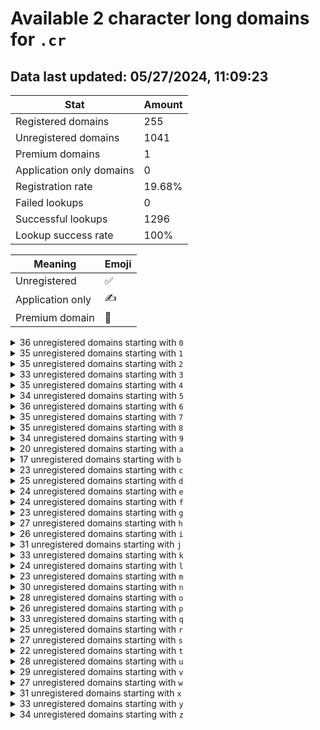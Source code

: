 # Available 2 character long domains for `.cr`

## Data last updated: 05/27/2024, 11:09:23

|Stat|Amount|
|--|--|
|Registered domains|255|
|Unregistered domains|1041|
|Premium domains|1|
|Application only domains|0|
|Registration rate|19.68%|
|Failed lookups|0|
|Successful lookups|1296|
|Lookup success rate|100%|


|Meaning|Emoji|
|--|--|
|Unregistered|:white_check_mark:|
|Application only|:writing_hand:|
|Premium domain|:gem:|

<details>
<summary>36 unregistered domains starting with <bold><code>0</code></bold></summary>

|Type|Domain|
|--|--|
|:white_check_mark:|`00.cr`|
|:white_check_mark:|`01.cr`|
|:white_check_mark:|`02.cr`|
|:white_check_mark:|`03.cr`|
|:white_check_mark:|`04.cr`|
|:white_check_mark:|`05.cr`|
|:white_check_mark:|`06.cr`|
|:white_check_mark:|`07.cr`|
|:white_check_mark:|`08.cr`|
|:white_check_mark:|`09.cr`|
|:white_check_mark:|`0a.cr`|
|:white_check_mark:|`0b.cr`|
|:white_check_mark:|`0c.cr`|
|:white_check_mark:|`0d.cr`|
|:white_check_mark:|`0e.cr`|
|:white_check_mark:|`0f.cr`|
|:white_check_mark:|`0g.cr`|
|:white_check_mark:|`0h.cr`|
|:white_check_mark:|`0i.cr`|
|:white_check_mark:|`0j.cr`|
|:white_check_mark:|`0k.cr`|
|:white_check_mark:|`0l.cr`|
|:white_check_mark:|`0m.cr`|
|:white_check_mark:|`0n.cr`|
|:white_check_mark:|`0o.cr`|
|:white_check_mark:|`0p.cr`|
|:white_check_mark:|`0q.cr`|
|:white_check_mark:|`0r.cr`|
|:white_check_mark:|`0s.cr`|
|:white_check_mark:|`0t.cr`|
|:white_check_mark:|`0u.cr`|
|:white_check_mark:|`0v.cr`|
|:white_check_mark:|`0w.cr`|
|:white_check_mark:|`0x.cr`|
|:white_check_mark:|`0y.cr`|
|:white_check_mark:|`0z.cr`|
</details>
<details>
<summary>35 unregistered domains starting with <bold><code>1</code></bold></summary>

|Type|Domain|
|--|--|
|:white_check_mark:|`11.cr`|
|:white_check_mark:|`12.cr`|
|:white_check_mark:|`13.cr`|
|:white_check_mark:|`14.cr`|
|:white_check_mark:|`15.cr`|
|:white_check_mark:|`16.cr`|
|:white_check_mark:|`17.cr`|
|:white_check_mark:|`18.cr`|
|:white_check_mark:|`19.cr`|
|:white_check_mark:|`1a.cr`|
|:white_check_mark:|`1b.cr`|
|:white_check_mark:|`1c.cr`|
|:white_check_mark:|`1d.cr`|
|:white_check_mark:|`1e.cr`|
|:white_check_mark:|`1f.cr`|
|:white_check_mark:|`1g.cr`|
|:white_check_mark:|`1h.cr`|
|:white_check_mark:|`1i.cr`|
|:white_check_mark:|`1j.cr`|
|:white_check_mark:|`1k.cr`|
|:white_check_mark:|`1l.cr`|
|:white_check_mark:|`1m.cr`|
|:white_check_mark:|`1n.cr`|
|:white_check_mark:|`1o.cr`|
|:white_check_mark:|`1p.cr`|
|:white_check_mark:|`1q.cr`|
|:white_check_mark:|`1r.cr`|
|:white_check_mark:|`1s.cr`|
|:white_check_mark:|`1t.cr`|
|:white_check_mark:|`1u.cr`|
|:white_check_mark:|`1v.cr`|
|:white_check_mark:|`1w.cr`|
|:white_check_mark:|`1x.cr`|
|:white_check_mark:|`1y.cr`|
|:white_check_mark:|`1z.cr`|
</details>
<details>
<summary>35 unregistered domains starting with <bold><code>2</code></bold></summary>

|Type|Domain|
|--|--|
|:white_check_mark:|`20.cr`|
|:white_check_mark:|`22.cr`|
|:white_check_mark:|`23.cr`|
|:white_check_mark:|`24.cr`|
|:white_check_mark:|`25.cr`|
|:white_check_mark:|`26.cr`|
|:white_check_mark:|`27.cr`|
|:white_check_mark:|`28.cr`|
|:white_check_mark:|`29.cr`|
|:white_check_mark:|`2a.cr`|
|:white_check_mark:|`2b.cr`|
|:white_check_mark:|`2c.cr`|
|:white_check_mark:|`2d.cr`|
|:white_check_mark:|`2e.cr`|
|:white_check_mark:|`2f.cr`|
|:white_check_mark:|`2g.cr`|
|:white_check_mark:|`2h.cr`|
|:white_check_mark:|`2i.cr`|
|:white_check_mark:|`2j.cr`|
|:white_check_mark:|`2k.cr`|
|:white_check_mark:|`2l.cr`|
|:white_check_mark:|`2m.cr`|
|:white_check_mark:|`2n.cr`|
|:white_check_mark:|`2o.cr`|
|:white_check_mark:|`2p.cr`|
|:white_check_mark:|`2q.cr`|
|:white_check_mark:|`2r.cr`|
|:white_check_mark:|`2s.cr`|
|:white_check_mark:|`2t.cr`|
|:white_check_mark:|`2u.cr`|
|:white_check_mark:|`2v.cr`|
|:white_check_mark:|`2w.cr`|
|:white_check_mark:|`2x.cr`|
|:white_check_mark:|`2y.cr`|
|:white_check_mark:|`2z.cr`|
</details>
<details>
<summary>33 unregistered domains starting with <bold><code>3</code></bold></summary>

|Type|Domain|
|--|--|
|:white_check_mark:|`30.cr`|
|:white_check_mark:|`31.cr`|
|:white_check_mark:|`32.cr`|
|:white_check_mark:|`33.cr`|
|:white_check_mark:|`34.cr`|
|:white_check_mark:|`35.cr`|
|:white_check_mark:|`36.cr`|
|:white_check_mark:|`37.cr`|
|:white_check_mark:|`38.cr`|
|:white_check_mark:|`39.cr`|
|:white_check_mark:|`3a.cr`|
|:white_check_mark:|`3b.cr`|
|:white_check_mark:|`3c.cr`|
|:white_check_mark:|`3d.cr`|
|:white_check_mark:|`3e.cr`|
|:white_check_mark:|`3f.cr`|
|:white_check_mark:|`3g.cr`|
|:white_check_mark:|`3h.cr`|
|:white_check_mark:|`3i.cr`|
|:white_check_mark:|`3j.cr`|
|:white_check_mark:|`3k.cr`|
|:white_check_mark:|`3l.cr`|
|:white_check_mark:|`3o.cr`|
|:white_check_mark:|`3p.cr`|
|:white_check_mark:|`3q.cr`|
|:white_check_mark:|`3s.cr`|
|:white_check_mark:|`3t.cr`|
|:white_check_mark:|`3u.cr`|
|:white_check_mark:|`3v.cr`|
|:white_check_mark:|`3w.cr`|
|:white_check_mark:|`3x.cr`|
|:white_check_mark:|`3y.cr`|
|:white_check_mark:|`3z.cr`|
</details>
<details>
<summary>35 unregistered domains starting with <bold><code>4</code></bold></summary>

|Type|Domain|
|--|--|
|:white_check_mark:|`40.cr`|
|:white_check_mark:|`41.cr`|
|:white_check_mark:|`42.cr`|
|:white_check_mark:|`43.cr`|
|:white_check_mark:|`44.cr`|
|:white_check_mark:|`45.cr`|
|:white_check_mark:|`46.cr`|
|:white_check_mark:|`47.cr`|
|:white_check_mark:|`48.cr`|
|:white_check_mark:|`49.cr`|
|:white_check_mark:|`4a.cr`|
|:white_check_mark:|`4b.cr`|
|:white_check_mark:|`4c.cr`|
|:white_check_mark:|`4d.cr`|
|:white_check_mark:|`4e.cr`|
|:white_check_mark:|`4f.cr`|
|:white_check_mark:|`4h.cr`|
|:white_check_mark:|`4i.cr`|
|:white_check_mark:|`4j.cr`|
|:white_check_mark:|`4k.cr`|
|:white_check_mark:|`4l.cr`|
|:white_check_mark:|`4m.cr`|
|:white_check_mark:|`4n.cr`|
|:white_check_mark:|`4o.cr`|
|:white_check_mark:|`4p.cr`|
|:white_check_mark:|`4q.cr`|
|:white_check_mark:|`4r.cr`|
|:white_check_mark:|`4s.cr`|
|:white_check_mark:|`4t.cr`|
|:white_check_mark:|`4u.cr`|
|:white_check_mark:|`4v.cr`|
|:white_check_mark:|`4w.cr`|
|:white_check_mark:|`4x.cr`|
|:white_check_mark:|`4y.cr`|
|:white_check_mark:|`4z.cr`|
</details>
<details>
<summary>34 unregistered domains starting with <bold><code>5</code></bold></summary>

|Type|Domain|
|--|--|
|:white_check_mark:|`50.cr`|
|:white_check_mark:|`51.cr`|
|:white_check_mark:|`52.cr`|
|:white_check_mark:|`53.cr`|
|:white_check_mark:|`54.cr`|
|:white_check_mark:|`55.cr`|
|:white_check_mark:|`56.cr`|
|:white_check_mark:|`57.cr`|
|:white_check_mark:|`58.cr`|
|:white_check_mark:|`59.cr`|
|:white_check_mark:|`5a.cr`|
|:white_check_mark:|`5b.cr`|
|:white_check_mark:|`5c.cr`|
|:white_check_mark:|`5d.cr`|
|:white_check_mark:|`5f.cr`|
|:white_check_mark:|`5h.cr`|
|:white_check_mark:|`5i.cr`|
|:white_check_mark:|`5j.cr`|
|:white_check_mark:|`5k.cr`|
|:white_check_mark:|`5l.cr`|
|:white_check_mark:|`5m.cr`|
|:white_check_mark:|`5n.cr`|
|:white_check_mark:|`5o.cr`|
|:white_check_mark:|`5p.cr`|
|:white_check_mark:|`5q.cr`|
|:white_check_mark:|`5r.cr`|
|:white_check_mark:|`5s.cr`|
|:white_check_mark:|`5t.cr`|
|:white_check_mark:|`5u.cr`|
|:white_check_mark:|`5v.cr`|
|:white_check_mark:|`5w.cr`|
|:white_check_mark:|`5x.cr`|
|:white_check_mark:|`5y.cr`|
|:white_check_mark:|`5z.cr`|
</details>
<details>
<summary>36 unregistered domains starting with <bold><code>6</code></bold></summary>

|Type|Domain|
|--|--|
|:white_check_mark:|`60.cr`|
|:white_check_mark:|`61.cr`|
|:white_check_mark:|`62.cr`|
|:white_check_mark:|`63.cr`|
|:white_check_mark:|`64.cr`|
|:white_check_mark:|`65.cr`|
|:white_check_mark:|`66.cr`|
|:white_check_mark:|`67.cr`|
|:white_check_mark:|`68.cr`|
|:white_check_mark:|`69.cr`|
|:white_check_mark:|`6a.cr`|
|:white_check_mark:|`6b.cr`|
|:white_check_mark:|`6c.cr`|
|:white_check_mark:|`6d.cr`|
|:white_check_mark:|`6e.cr`|
|:white_check_mark:|`6f.cr`|
|:white_check_mark:|`6g.cr`|
|:white_check_mark:|`6h.cr`|
|:white_check_mark:|`6i.cr`|
|:white_check_mark:|`6j.cr`|
|:white_check_mark:|`6k.cr`|
|:white_check_mark:|`6l.cr`|
|:white_check_mark:|`6m.cr`|
|:white_check_mark:|`6n.cr`|
|:white_check_mark:|`6o.cr`|
|:white_check_mark:|`6p.cr`|
|:white_check_mark:|`6q.cr`|
|:white_check_mark:|`6r.cr`|
|:white_check_mark:|`6s.cr`|
|:white_check_mark:|`6t.cr`|
|:white_check_mark:|`6u.cr`|
|:white_check_mark:|`6v.cr`|
|:white_check_mark:|`6w.cr`|
|:white_check_mark:|`6x.cr`|
|:white_check_mark:|`6y.cr`|
|:white_check_mark:|`6z.cr`|
</details>
<details>
<summary>35 unregistered domains starting with <bold><code>7</code></bold></summary>

|Type|Domain|
|--|--|
|:white_check_mark:|`70.cr`|
|:white_check_mark:|`71.cr`|
|:white_check_mark:|`72.cr`|
|:white_check_mark:|`73.cr`|
|:white_check_mark:|`74.cr`|
|:white_check_mark:|`75.cr`|
|:white_check_mark:|`76.cr`|
|:white_check_mark:|`77.cr`|
|:white_check_mark:|`78.cr`|
|:white_check_mark:|`79.cr`|
|:white_check_mark:|`7a.cr`|
|:white_check_mark:|`7b.cr`|
|:white_check_mark:|`7d.cr`|
|:white_check_mark:|`7e.cr`|
|:white_check_mark:|`7f.cr`|
|:white_check_mark:|`7g.cr`|
|:white_check_mark:|`7h.cr`|
|:white_check_mark:|`7i.cr`|
|:white_check_mark:|`7j.cr`|
|:white_check_mark:|`7k.cr`|
|:white_check_mark:|`7l.cr`|
|:white_check_mark:|`7m.cr`|
|:white_check_mark:|`7n.cr`|
|:white_check_mark:|`7o.cr`|
|:white_check_mark:|`7p.cr`|
|:white_check_mark:|`7q.cr`|
|:white_check_mark:|`7r.cr`|
|:white_check_mark:|`7s.cr`|
|:white_check_mark:|`7t.cr`|
|:white_check_mark:|`7u.cr`|
|:white_check_mark:|`7v.cr`|
|:white_check_mark:|`7w.cr`|
|:white_check_mark:|`7x.cr`|
|:white_check_mark:|`7y.cr`|
|:white_check_mark:|`7z.cr`|
</details>
<details>
<summary>35 unregistered domains starting with <bold><code>8</code></bold></summary>

|Type|Domain|
|--|--|
|:white_check_mark:|`80.cr`|
|:white_check_mark:|`81.cr`|
|:white_check_mark:|`82.cr`|
|:white_check_mark:|`83.cr`|
|:white_check_mark:|`84.cr`|
|:white_check_mark:|`85.cr`|
|:white_check_mark:|`86.cr`|
|:white_check_mark:|`87.cr`|
|:white_check_mark:|`89.cr`|
|:white_check_mark:|`8a.cr`|
|:white_check_mark:|`8b.cr`|
|:white_check_mark:|`8c.cr`|
|:white_check_mark:|`8d.cr`|
|:white_check_mark:|`8e.cr`|
|:white_check_mark:|`8f.cr`|
|:white_check_mark:|`8g.cr`|
|:white_check_mark:|`8h.cr`|
|:white_check_mark:|`8i.cr`|
|:white_check_mark:|`8j.cr`|
|:white_check_mark:|`8k.cr`|
|:white_check_mark:|`8l.cr`|
|:white_check_mark:|`8m.cr`|
|:white_check_mark:|`8n.cr`|
|:white_check_mark:|`8o.cr`|
|:white_check_mark:|`8p.cr`|
|:white_check_mark:|`8q.cr`|
|:white_check_mark:|`8r.cr`|
|:white_check_mark:|`8s.cr`|
|:white_check_mark:|`8t.cr`|
|:white_check_mark:|`8u.cr`|
|:white_check_mark:|`8v.cr`|
|:white_check_mark:|`8w.cr`|
|:white_check_mark:|`8x.cr`|
|:white_check_mark:|`8y.cr`|
|:white_check_mark:|`8z.cr`|
</details>
<details>
<summary>34 unregistered domains starting with <bold><code>9</code></bold></summary>

|Type|Domain|
|--|--|
|:white_check_mark:|`90.cr`|
|:white_check_mark:|`91.cr`|
|:white_check_mark:|`92.cr`|
|:white_check_mark:|`93.cr`|
|:white_check_mark:|`94.cr`|
|:white_check_mark:|`95.cr`|
|:white_check_mark:|`96.cr`|
|:white_check_mark:|`97.cr`|
|:white_check_mark:|`98.cr`|
|:white_check_mark:|`9a.cr`|
|:white_check_mark:|`9b.cr`|
|:white_check_mark:|`9c.cr`|
|:white_check_mark:|`9d.cr`|
|:white_check_mark:|`9e.cr`|
|:white_check_mark:|`9f.cr`|
|:white_check_mark:|`9g.cr`|
|:white_check_mark:|`9h.cr`|
|:white_check_mark:|`9i.cr`|
|:white_check_mark:|`9j.cr`|
|:white_check_mark:|`9k.cr`|
|:white_check_mark:|`9l.cr`|
|:white_check_mark:|`9m.cr`|
|:white_check_mark:|`9o.cr`|
|:white_check_mark:|`9p.cr`|
|:white_check_mark:|`9q.cr`|
|:white_check_mark:|`9r.cr`|
|:white_check_mark:|`9s.cr`|
|:white_check_mark:|`9t.cr`|
|:white_check_mark:|`9u.cr`|
|:white_check_mark:|`9v.cr`|
|:white_check_mark:|`9w.cr`|
|:white_check_mark:|`9x.cr`|
|:white_check_mark:|`9y.cr`|
|:white_check_mark:|`9z.cr`|
</details>
<details>
<summary>20 unregistered domains starting with <bold><code>a</code></bold></summary>

|Type|Domain|
|--|--|
|:white_check_mark:|`a0.cr`|
|:white_check_mark:|`a1.cr`|
|:white_check_mark:|`a2.cr`|
|:white_check_mark:|`a3.cr`|
|:white_check_mark:|`a5.cr`|
|:white_check_mark:|`a6.cr`|
|:white_check_mark:|`a7.cr`|
|:white_check_mark:|`a8.cr`|
|:white_check_mark:|`a9.cr`|
|:white_check_mark:|`af.cr`|
|:white_check_mark:|`aj.cr`|
|:white_check_mark:|`ak.cr`|
|:white_check_mark:|`am.cr`|
|:white_check_mark:|`ao.cr`|
|:white_check_mark:|`ap.cr`|
|:white_check_mark:|`aq.cr`|
|:white_check_mark:|`au.cr`|
|:white_check_mark:|`aw.cr`|
|:white_check_mark:|`ay.cr`|
|:white_check_mark:|`az.cr`|
</details>
<details>
<summary>17 unregistered domains starting with <bold><code>b</code></bold></summary>

|Type|Domain|
|--|--|
|:white_check_mark:|`b0.cr`|
|:white_check_mark:|`b2.cr`|
|:white_check_mark:|`b3.cr`|
|:white_check_mark:|`b4.cr`|
|:white_check_mark:|`b5.cr`|
|:white_check_mark:|`b6.cr`|
|:white_check_mark:|`b7.cr`|
|:white_check_mark:|`b8.cr`|
|:white_check_mark:|`b9.cr`|
|:white_check_mark:|`bf.cr`|
|:white_check_mark:|`bi.cr`|
|:white_check_mark:|`bj.cr`|
|:white_check_mark:|`bo.cr`|
|:white_check_mark:|`bq.cr`|
|:white_check_mark:|`bs.cr`|
|:white_check_mark:|`bu.cr`|
|:white_check_mark:|`bz.cr`|
</details>
<details>
<summary>23 unregistered domains starting with <bold><code>c</code></bold></summary>

|Type|Domain|
|--|--|
|:white_check_mark:|`c0.cr`|
|:white_check_mark:|`c1.cr`|
|:white_check_mark:|`c2.cr`|
|:white_check_mark:|`c4.cr`|
|:white_check_mark:|`c5.cr`|
|:white_check_mark:|`c6.cr`|
|:white_check_mark:|`c7.cr`|
|:white_check_mark:|`c8.cr`|
|:white_check_mark:|`c9.cr`|
|:white_check_mark:|`ca.cr`|
|:white_check_mark:|`cd.cr`|
|:white_check_mark:|`cg.cr`|
|:white_check_mark:|`ci.cr`|
|:white_check_mark:|`cj.cr`|
|:white_check_mark:|`ck.cr`|
|:white_check_mark:|`cp.cr`|
|:white_check_mark:|`cq.cr`|
|:white_check_mark:|`cr.cr`|
|:white_check_mark:|`ct.cr`|
|:white_check_mark:|`cw.cr`|
|:white_check_mark:|`cx.cr`|
|:white_check_mark:|`cy.cr`|
|:white_check_mark:|`cz.cr`|
</details>
<details>
<summary>25 unregistered domains starting with <bold><code>d</code></bold></summary>

|Type|Domain|
|--|--|
|:white_check_mark:|`d0.cr`|
|:white_check_mark:|`d1.cr`|
|:white_check_mark:|`d2.cr`|
|:white_check_mark:|`d3.cr`|
|:white_check_mark:|`d4.cr`|
|:white_check_mark:|`d5.cr`|
|:white_check_mark:|`d6.cr`|
|:white_check_mark:|`d7.cr`|
|:white_check_mark:|`d8.cr`|
|:white_check_mark:|`d9.cr`|
|:white_check_mark:|`de.cr`|
|:white_check_mark:|`df.cr`|
|:white_check_mark:|`dg.cr`|
|:white_check_mark:|`dh.cr`|
|:white_check_mark:|`dj.cr`|
|:white_check_mark:|`dl.cr`|
|:white_check_mark:|`dn.cr`|
|:white_check_mark:|`dp.cr`|
|:white_check_mark:|`dt.cr`|
|:white_check_mark:|`du.cr`|
|:white_check_mark:|`dv.cr`|
|:white_check_mark:|`dw.cr`|
|:white_check_mark:|`dx.cr`|
|:white_check_mark:|`dy.cr`|
|:white_check_mark:|`dz.cr`|
</details>
<details>
<summary>24 unregistered domains starting with <bold><code>e</code></bold></summary>

|Type|Domain|
|--|--|
|:white_check_mark:|`e0.cr`|
|:white_check_mark:|`e1.cr`|
|:white_check_mark:|`e2.cr`|
|:white_check_mark:|`e3.cr`|
|:white_check_mark:|`e4.cr`|
|:white_check_mark:|`e5.cr`|
|:white_check_mark:|`e6.cr`|
|:white_check_mark:|`e7.cr`|
|:white_check_mark:|`e8.cr`|
|:white_check_mark:|`e9.cr`|
|:white_check_mark:|`ea.cr`|
|:white_check_mark:|`eb.cr`|
|:white_check_mark:|`eg.cr`|
|:white_check_mark:|`eh.cr`|
|:white_check_mark:|`ei.cr`|
|:white_check_mark:|`ej.cr`|
|:white_check_mark:|`ek.cr`|
|:white_check_mark:|`em.cr`|
|:white_check_mark:|`eo.cr`|
|:white_check_mark:|`eq.cr`|
|:white_check_mark:|`er.cr`|
|:white_check_mark:|`et.cr`|
|:white_check_mark:|`ew.cr`|
|:white_check_mark:|`ex.cr`|
</details>
<details>
<summary>24 unregistered domains starting with <bold><code>f</code></bold></summary>

|Type|Domain|
|--|--|
|:white_check_mark:|`f0.cr`|
|:white_check_mark:|`f2.cr`|
|:white_check_mark:|`f3.cr`|
|:white_check_mark:|`f4.cr`|
|:white_check_mark:|`f5.cr`|
|:white_check_mark:|`f6.cr`|
|:white_check_mark:|`f7.cr`|
|:white_check_mark:|`f8.cr`|
|:white_check_mark:|`f9.cr`|
|:white_check_mark:|`fa.cr`|
|:white_check_mark:|`fc.cr`|
|:white_check_mark:|`fd.cr`|
|:white_check_mark:|`fh.cr`|
|:white_check_mark:|`fj.cr`|
|:white_check_mark:|`fn.cr`|
|:white_check_mark:|`fo.cr`|
|:white_check_mark:|`fp.cr`|
|:white_check_mark:|`fq.cr`|
|:white_check_mark:|`ft.cr`|
|:white_check_mark:|`fu.cr`|
|:white_check_mark:|`fv.cr`|
|:white_check_mark:|`fw.cr`|
|:white_check_mark:|`fy.cr`|
|:white_check_mark:|`fz.cr`|
</details>
<details>
<summary>23 unregistered domains starting with <bold><code>g</code></bold></summary>

|Type|Domain|
|--|--|
|:white_check_mark:|`g0.cr`|
|:white_check_mark:|`g1.cr`|
|:white_check_mark:|`g2.cr`|
|:white_check_mark:|`g3.cr`|
|:white_check_mark:|`g4.cr`|
|:white_check_mark:|`g5.cr`|
|:white_check_mark:|`g6.cr`|
|:white_check_mark:|`g8.cr`|
|:white_check_mark:|`g9.cr`|
|:white_check_mark:|`gb.cr`|
|:white_check_mark:|`gc.cr`|
|:white_check_mark:|`gf.cr`|
|:white_check_mark:|`gh.cr`|
|:white_check_mark:|`gi.cr`|
|:white_check_mark:|`gn.cr`|
|:white_check_mark:|`gq.cr`|
|:white_check_mark:|`gr.cr`|
|:white_check_mark:|`gu.cr`|
|:white_check_mark:|`gv.cr`|
|:white_check_mark:|`gw.cr`|
|:white_check_mark:|`gx.cr`|
|:white_check_mark:|`gy.cr`|
|:white_check_mark:|`gz.cr`|
</details>
<details>
<summary>27 unregistered domains starting with <bold><code>h</code></bold></summary>

|Type|Domain|
|--|--|
|:white_check_mark:|`h0.cr`|
|:white_check_mark:|`h1.cr`|
|:white_check_mark:|`h2.cr`|
|:white_check_mark:|`h3.cr`|
|:white_check_mark:|`h4.cr`|
|:white_check_mark:|`h5.cr`|
|:white_check_mark:|`h6.cr`|
|:white_check_mark:|`h7.cr`|
|:white_check_mark:|`h8.cr`|
|:white_check_mark:|`h9.cr`|
|:white_check_mark:|`hc.cr`|
|:white_check_mark:|`he.cr`|
|:white_check_mark:|`hf.cr`|
|:white_check_mark:|`hg.cr`|
|:white_check_mark:|`hh.cr`|
|:white_check_mark:|`hj.cr`|
|:white_check_mark:|`hk.cr`|
|:white_check_mark:|`hl.cr`|
|:white_check_mark:|`hn.cr`|
|:white_check_mark:|`ho.cr`|
|:white_check_mark:|`ht.cr`|
|:white_check_mark:|`hu.cr`|
|:white_check_mark:|`hv.cr`|
|:white_check_mark:|`hw.cr`|
|:white_check_mark:|`hx.cr`|
|:white_check_mark:|`hy.cr`|
|:white_check_mark:|`hz.cr`|
</details>
<details>
<summary>26 unregistered domains starting with <bold><code>i</code></bold></summary>

|Type|Domain|
|--|--|
|:white_check_mark:|`i0.cr`|
|:white_check_mark:|`i1.cr`|
|:white_check_mark:|`i2.cr`|
|:white_check_mark:|`i3.cr`|
|:white_check_mark:|`i4.cr`|
|:white_check_mark:|`i5.cr`|
|:white_check_mark:|`i6.cr`|
|:white_check_mark:|`i7.cr`|
|:white_check_mark:|`i8.cr`|
|:white_check_mark:|`i9.cr`|
|:white_check_mark:|`ib.cr`|
|:white_check_mark:|`id.cr`|
|:white_check_mark:|`ie.cr`|
|:white_check_mark:|`ig.cr`|
|:white_check_mark:|`ii.cr`|
|:white_check_mark:|`ij.cr`|
|:white_check_mark:|`ik.cr`|
|:white_check_mark:|`il.cr`|
|:white_check_mark:|`im.cr`|
|:white_check_mark:|`iq.cr`|
|:white_check_mark:|`iu.cr`|
|:white_check_mark:|`iv.cr`|
|:white_check_mark:|`iw.cr`|
|:white_check_mark:|`ix.cr`|
|:white_check_mark:|`iy.cr`|
|:white_check_mark:|`iz.cr`|
</details>
<details>
<summary>31 unregistered domains starting with <bold><code>j</code></bold></summary>

|Type|Domain|
|--|--|
|:white_check_mark:|`j0.cr`|
|:white_check_mark:|`j1.cr`|
|:white_check_mark:|`j2.cr`|
|:white_check_mark:|`j3.cr`|
|:white_check_mark:|`j4.cr`|
|:white_check_mark:|`j5.cr`|
|:white_check_mark:|`j6.cr`|
|:white_check_mark:|`j7.cr`|
|:white_check_mark:|`j8.cr`|
|:white_check_mark:|`j9.cr`|
|:white_check_mark:|`ja.cr`|
|:white_check_mark:|`jb.cr`|
|:white_check_mark:|`jc.cr`|
|:white_check_mark:|`jd.cr`|
|:white_check_mark:|`je.cr`|
|:white_check_mark:|`jf.cr`|
|:white_check_mark:|`jg.cr`|
|:white_check_mark:|`jh.cr`|
|:white_check_mark:|`ji.cr`|
|:white_check_mark:|`jk.cr`|
|:white_check_mark:|`jl.cr`|
|:white_check_mark:|`jn.cr`|
|:white_check_mark:|`jo.cr`|
|:white_check_mark:|`jp.cr`|
|:white_check_mark:|`jq.cr`|
|:white_check_mark:|`js.cr`|
|:white_check_mark:|`jt.cr`|
|:white_check_mark:|`jw.cr`|
|:white_check_mark:|`jx.cr`|
|:white_check_mark:|`jy.cr`|
|:white_check_mark:|`jz.cr`|
</details>
<details>
<summary>33 unregistered domains starting with <bold><code>k</code></bold></summary>

|Type|Domain|
|--|--|
|:white_check_mark:|`k0.cr`|
|:white_check_mark:|`k1.cr`|
|:white_check_mark:|`k2.cr`|
|:white_check_mark:|`k3.cr`|
|:white_check_mark:|`k4.cr`|
|:white_check_mark:|`k5.cr`|
|:white_check_mark:|`k6.cr`|
|:white_check_mark:|`k7.cr`|
|:white_check_mark:|`k8.cr`|
|:white_check_mark:|`k9.cr`|
|:white_check_mark:|`ka.cr`|
|:white_check_mark:|`kb.cr`|
|:white_check_mark:|`ke.cr`|
|:white_check_mark:|`kf.cr`|
|:white_check_mark:|`kg.cr`|
|:white_check_mark:|`kh.cr`|
|:white_check_mark:|`ki.cr`|
|:white_check_mark:|`kj.cr`|
|:white_check_mark:|`kk.cr`|
|:white_check_mark:|`kl.cr`|
|:white_check_mark:|`km.cr`|
|:white_check_mark:|`kn.cr`|
|:white_check_mark:|`ko.cr`|
|:white_check_mark:|`kq.cr`|
|:white_check_mark:|`kr.cr`|
|:white_check_mark:|`ks.cr`|
|:white_check_mark:|`kt.cr`|
|:white_check_mark:|`ku.cr`|
|:white_check_mark:|`kv.cr`|
|:white_check_mark:|`kw.cr`|
|:white_check_mark:|`kx.cr`|
|:white_check_mark:|`ky.cr`|
|:white_check_mark:|`kz.cr`|
</details>
<details>
<summary>24 unregistered domains starting with <bold><code>l</code></bold></summary>

|Type|Domain|
|--|--|
|:white_check_mark:|`l0.cr`|
|:white_check_mark:|`l1.cr`|
|:white_check_mark:|`l2.cr`|
|:white_check_mark:|`l3.cr`|
|:white_check_mark:|`l4.cr`|
|:white_check_mark:|`l5.cr`|
|:white_check_mark:|`l6.cr`|
|:white_check_mark:|`l7.cr`|
|:white_check_mark:|`l8.cr`|
|:white_check_mark:|`l9.cr`|
|:white_check_mark:|`lb.cr`|
|:white_check_mark:|`lc.cr`|
|:white_check_mark:|`le.cr`|
|:white_check_mark:|`lf.cr`|
|:white_check_mark:|`lh.cr`|
|:white_check_mark:|`lj.cr`|
|:white_check_mark:|`lk.cr`|
|:white_check_mark:|`ln.cr`|
|:white_check_mark:|`lp.cr`|
|:white_check_mark:|`lq.cr`|
|:white_check_mark:|`lr.cr`|
|:white_check_mark:|`lt.cr`|
|:white_check_mark:|`lv.cr`|
|:white_check_mark:|`lz.cr`|
</details>
<details>
<summary>23 unregistered domains starting with <bold><code>m</code></bold></summary>

|Type|Domain|
|--|--|
|:white_check_mark:|`m0.cr`|
|:white_check_mark:|`m1.cr`|
|:white_check_mark:|`m2.cr`|
|:white_check_mark:|`m3.cr`|
|:white_check_mark:|`m4.cr`|
|:white_check_mark:|`m5.cr`|
|:white_check_mark:|`m6.cr`|
|:white_check_mark:|`m7.cr`|
|:white_check_mark:|`m8.cr`|
|:white_check_mark:|`m9.cr`|
|:white_check_mark:|`ma.cr`|
|:white_check_mark:|`md.cr`|
|:white_check_mark:|`mf.cr`|
|:white_check_mark:|`mj.cr`|
|:white_check_mark:|`mn.cr`|
|:white_check_mark:|`mp.cr`|
|:white_check_mark:|`mq.cr`|
|:white_check_mark:|`mr.cr`|
|:white_check_mark:|`mt.cr`|
|:white_check_mark:|`mu.cr`|
|:white_check_mark:|`mv.cr`|
|:white_check_mark:|`mx.cr`|
|:white_check_mark:|`mz.cr`|
</details>
<details>
<summary>30 unregistered domains starting with <bold><code>n</code></bold></summary>

|Type|Domain|
|--|--|
|:white_check_mark:|`n0.cr`|
|:white_check_mark:|`n1.cr`|
|:white_check_mark:|`n2.cr`|
|:white_check_mark:|`n3.cr`|
|:white_check_mark:|`n4.cr`|
|:white_check_mark:|`n5.cr`|
|:white_check_mark:|`n6.cr`|
|:white_check_mark:|`n7.cr`|
|:white_check_mark:|`n8.cr`|
|:white_check_mark:|`n9.cr`|
|:white_check_mark:|`na.cr`|
|:white_check_mark:|`nb.cr`|
|:white_check_mark:|`nc.cr`|
|:white_check_mark:|`nd.cr`|
|:white_check_mark:|`ne.cr`|
|:white_check_mark:|`nf.cr`|
|:white_check_mark:|`ni.cr`|
|:white_check_mark:|`nj.cr`|
|:white_check_mark:|`nl.cr`|
|:white_check_mark:|`nm.cr`|
|:white_check_mark:|`nn.cr`|
|:white_check_mark:|`np.cr`|
|:white_check_mark:|`nq.cr`|
|:white_check_mark:|`nr.cr`|
|:white_check_mark:|`nt.cr`|
|:white_check_mark:|`nu.cr`|
|:white_check_mark:|`nw.cr`|
|:white_check_mark:|`nx.cr`|
|:white_check_mark:|`ny.cr`|
|:white_check_mark:|`nz.cr`|
</details>
<details>
<summary>28 unregistered domains starting with <bold><code>o</code></bold></summary>

|Type|Domain|
|--|--|
|:white_check_mark:|`o0.cr`|
|:white_check_mark:|`o1.cr`|
|:white_check_mark:|`o2.cr`|
|:white_check_mark:|`o4.cr`|
|:white_check_mark:|`o5.cr`|
|:white_check_mark:|`o6.cr`|
|:white_check_mark:|`o7.cr`|
|:white_check_mark:|`o8.cr`|
|:white_check_mark:|`o9.cr`|
|:white_check_mark:|`oc.cr`|
|:white_check_mark:|`od.cr`|
|:white_check_mark:|`of.cr`|
|:white_check_mark:|`og.cr`|
|:white_check_mark:|`oh.cr`|
|:white_check_mark:|`oi.cr`|
|:white_check_mark:|`oj.cr`|
|:white_check_mark:|`ol.cr`|
|:white_check_mark:|`om.cr`|
|:white_check_mark:|`on.cr`|
|:white_check_mark:|`op.cr`|
|:white_check_mark:|`oq.cr`|
|:white_check_mark:|`ot.cr`|
|:white_check_mark:|`ou.cr`|
|:white_check_mark:|`ov.cr`|
|:white_check_mark:|`ow.cr`|
|:white_check_mark:|`ox.cr`|
|:white_check_mark:|`oy.cr`|
|:white_check_mark:|`oz.cr`|
</details>
<details>
<summary>26 unregistered domains starting with <bold><code>p</code></bold></summary>

|Type|Domain|
|--|--|
|:white_check_mark:|`p0.cr`|
|:white_check_mark:|`p1.cr`|
|:white_check_mark:|`p2.cr`|
|:white_check_mark:|`p3.cr`|
|:white_check_mark:|`p4.cr`|
|:white_check_mark:|`p5.cr`|
|:white_check_mark:|`p6.cr`|
|:white_check_mark:|`p7.cr`|
|:white_check_mark:|`p8.cr`|
|:white_check_mark:|`p9.cr`|
|:white_check_mark:|`pa.cr`|
|:white_check_mark:|`pb.cr`|
|:white_check_mark:|`pd.cr`|
|:white_check_mark:|`pe.cr`|
|:white_check_mark:|`pf.cr`|
|:white_check_mark:|`pi.cr`|
|:white_check_mark:|`pj.cr`|
|:white_check_mark:|`pk.cr`|
|:white_check_mark:|`pl.cr`|
|:gem:|`pm.cr`|
|:white_check_mark:|`po.cr`|
|:white_check_mark:|`pu.cr`|
|:white_check_mark:|`pv.cr`|
|:white_check_mark:|`pw.cr`|
|:white_check_mark:|`px.cr`|
|:white_check_mark:|`py.cr`|
</details>
<details>
<summary>33 unregistered domains starting with <bold><code>q</code></bold></summary>

|Type|Domain|
|--|--|
|:white_check_mark:|`q0.cr`|
|:white_check_mark:|`q1.cr`|
|:white_check_mark:|`q2.cr`|
|:white_check_mark:|`q3.cr`|
|:white_check_mark:|`q4.cr`|
|:white_check_mark:|`q5.cr`|
|:white_check_mark:|`q6.cr`|
|:white_check_mark:|`q7.cr`|
|:white_check_mark:|`q8.cr`|
|:white_check_mark:|`q9.cr`|
|:white_check_mark:|`qa.cr`|
|:white_check_mark:|`qb.cr`|
|:white_check_mark:|`qc.cr`|
|:white_check_mark:|`qd.cr`|
|:white_check_mark:|`qe.cr`|
|:white_check_mark:|`qf.cr`|
|:white_check_mark:|`qg.cr`|
|:white_check_mark:|`qh.cr`|
|:white_check_mark:|`qi.cr`|
|:white_check_mark:|`qj.cr`|
|:white_check_mark:|`qk.cr`|
|:white_check_mark:|`qm.cr`|
|:white_check_mark:|`qn.cr`|
|:white_check_mark:|`qo.cr`|
|:white_check_mark:|`qp.cr`|
|:white_check_mark:|`qq.cr`|
|:white_check_mark:|`qs.cr`|
|:white_check_mark:|`qt.cr`|
|:white_check_mark:|`qv.cr`|
|:white_check_mark:|`qw.cr`|
|:white_check_mark:|`qx.cr`|
|:white_check_mark:|`qy.cr`|
|:white_check_mark:|`qz.cr`|
</details>
<details>
<summary>25 unregistered domains starting with <bold><code>r</code></bold></summary>

|Type|Domain|
|--|--|
|:white_check_mark:|`r0.cr`|
|:white_check_mark:|`r1.cr`|
|:white_check_mark:|`r2.cr`|
|:white_check_mark:|`r3.cr`|
|:white_check_mark:|`r4.cr`|
|:white_check_mark:|`r5.cr`|
|:white_check_mark:|`r6.cr`|
|:white_check_mark:|`r7.cr`|
|:white_check_mark:|`r8.cr`|
|:white_check_mark:|`r9.cr`|
|:white_check_mark:|`ra.cr`|
|:white_check_mark:|`rb.cr`|
|:white_check_mark:|`rd.cr`|
|:white_check_mark:|`rf.cr`|
|:white_check_mark:|`rh.cr`|
|:white_check_mark:|`rj.cr`|
|:white_check_mark:|`rk.cr`|
|:white_check_mark:|`rm.cr`|
|:white_check_mark:|`rp.cr`|
|:white_check_mark:|`rq.cr`|
|:white_check_mark:|`rs.cr`|
|:white_check_mark:|`ru.cr`|
|:white_check_mark:|`rx.cr`|
|:white_check_mark:|`ry.cr`|
|:white_check_mark:|`rz.cr`|
</details>
<details>
<summary>27 unregistered domains starting with <bold><code>s</code></bold></summary>

|Type|Domain|
|--|--|
|:white_check_mark:|`s0.cr`|
|:white_check_mark:|`s1.cr`|
|:white_check_mark:|`s2.cr`|
|:white_check_mark:|`s3.cr`|
|:white_check_mark:|`s4.cr`|
|:white_check_mark:|`s5.cr`|
|:white_check_mark:|`s6.cr`|
|:white_check_mark:|`s7.cr`|
|:white_check_mark:|`s8.cr`|
|:white_check_mark:|`s9.cr`|
|:white_check_mark:|`sb.cr`|
|:white_check_mark:|`sc.cr`|
|:white_check_mark:|`sd.cr`|
|:white_check_mark:|`sf.cr`|
|:white_check_mark:|`sk.cr`|
|:white_check_mark:|`sm.cr`|
|:white_check_mark:|`sn.cr`|
|:white_check_mark:|`so.cr`|
|:white_check_mark:|`sp.cr`|
|:white_check_mark:|`sq.cr`|
|:white_check_mark:|`sr.cr`|
|:white_check_mark:|`ss.cr`|
|:white_check_mark:|`st.cr`|
|:white_check_mark:|`sv.cr`|
|:white_check_mark:|`sw.cr`|
|:white_check_mark:|`sx.cr`|
|:white_check_mark:|`sz.cr`|
</details>
<details>
<summary>22 unregistered domains starting with <bold><code>t</code></bold></summary>

|Type|Domain|
|--|--|
|:white_check_mark:|`t0.cr`|
|:white_check_mark:|`t1.cr`|
|:white_check_mark:|`t2.cr`|
|:white_check_mark:|`t3.cr`|
|:white_check_mark:|`t5.cr`|
|:white_check_mark:|`t6.cr`|
|:white_check_mark:|`t7.cr`|
|:white_check_mark:|`t8.cr`|
|:white_check_mark:|`t9.cr`|
|:white_check_mark:|`ta.cr`|
|:white_check_mark:|`tb.cr`|
|:white_check_mark:|`td.cr`|
|:white_check_mark:|`tf.cr`|
|:white_check_mark:|`tg.cr`|
|:white_check_mark:|`tj.cr`|
|:white_check_mark:|`tl.cr`|
|:white_check_mark:|`tm.cr`|
|:white_check_mark:|`tp.cr`|
|:white_check_mark:|`tq.cr`|
|:white_check_mark:|`tt.cr`|
|:white_check_mark:|`tw.cr`|
|:white_check_mark:|`ty.cr`|
</details>
<details>
<summary>28 unregistered domains starting with <bold><code>u</code></bold></summary>

|Type|Domain|
|--|--|
|:white_check_mark:|`u0.cr`|
|:white_check_mark:|`u1.cr`|
|:white_check_mark:|`u2.cr`|
|:white_check_mark:|`u3.cr`|
|:white_check_mark:|`u4.cr`|
|:white_check_mark:|`u5.cr`|
|:white_check_mark:|`u6.cr`|
|:white_check_mark:|`u7.cr`|
|:white_check_mark:|`u8.cr`|
|:white_check_mark:|`u9.cr`|
|:white_check_mark:|`ua.cr`|
|:white_check_mark:|`ub.cr`|
|:white_check_mark:|`uc.cr`|
|:white_check_mark:|`ue.cr`|
|:white_check_mark:|`uf.cr`|
|:white_check_mark:|`ug.cr`|
|:white_check_mark:|`uj.cr`|
|:white_check_mark:|`ul.cr`|
|:white_check_mark:|`um.cr`|
|:white_check_mark:|`uo.cr`|
|:white_check_mark:|`uq.cr`|
|:white_check_mark:|`ur.cr`|
|:white_check_mark:|`ut.cr`|
|:white_check_mark:|`uu.cr`|
|:white_check_mark:|`uv.cr`|
|:white_check_mark:|`uw.cr`|
|:white_check_mark:|`uy.cr`|
|:white_check_mark:|`uz.cr`|
</details>
<details>
<summary>29 unregistered domains starting with <bold><code>v</code></bold></summary>

|Type|Domain|
|--|--|
|:white_check_mark:|`v0.cr`|
|:white_check_mark:|`v1.cr`|
|:white_check_mark:|`v2.cr`|
|:white_check_mark:|`v3.cr`|
|:white_check_mark:|`v4.cr`|
|:white_check_mark:|`v5.cr`|
|:white_check_mark:|`v7.cr`|
|:white_check_mark:|`v8.cr`|
|:white_check_mark:|`v9.cr`|
|:white_check_mark:|`va.cr`|
|:white_check_mark:|`vb.cr`|
|:white_check_mark:|`vd.cr`|
|:white_check_mark:|`vf.cr`|
|:white_check_mark:|`vg.cr`|
|:white_check_mark:|`vh.cr`|
|:white_check_mark:|`vi.cr`|
|:white_check_mark:|`vj.cr`|
|:white_check_mark:|`vk.cr`|
|:white_check_mark:|`vl.cr`|
|:white_check_mark:|`vm.cr`|
|:white_check_mark:|`vn.cr`|
|:white_check_mark:|`vo.cr`|
|:white_check_mark:|`vq.cr`|
|:white_check_mark:|`vs.cr`|
|:white_check_mark:|`vt.cr`|
|:white_check_mark:|`vu.cr`|
|:white_check_mark:|`vx.cr`|
|:white_check_mark:|`vy.cr`|
|:white_check_mark:|`vz.cr`|
</details>
<details>
<summary>27 unregistered domains starting with <bold><code>w</code></bold></summary>

|Type|Domain|
|--|--|
|:white_check_mark:|`w0.cr`|
|:white_check_mark:|`w1.cr`|
|:white_check_mark:|`w2.cr`|
|:white_check_mark:|`w3.cr`|
|:white_check_mark:|`w4.cr`|
|:white_check_mark:|`w5.cr`|
|:white_check_mark:|`w6.cr`|
|:white_check_mark:|`w7.cr`|
|:white_check_mark:|`w8.cr`|
|:white_check_mark:|`w9.cr`|
|:white_check_mark:|`wb.cr`|
|:white_check_mark:|`wc.cr`|
|:white_check_mark:|`wd.cr`|
|:white_check_mark:|`wf.cr`|
|:white_check_mark:|`wh.cr`|
|:white_check_mark:|`wk.cr`|
|:white_check_mark:|`wl.cr`|
|:white_check_mark:|`wn.cr`|
|:white_check_mark:|`wo.cr`|
|:white_check_mark:|`wq.cr`|
|:white_check_mark:|`wr.cr`|
|:white_check_mark:|`wt.cr`|
|:white_check_mark:|`wu.cr`|
|:white_check_mark:|`wv.cr`|
|:white_check_mark:|`wx.cr`|
|:white_check_mark:|`wy.cr`|
|:white_check_mark:|`wz.cr`|
</details>
<details>
<summary>31 unregistered domains starting with <bold><code>x</code></bold></summary>

|Type|Domain|
|--|--|
|:white_check_mark:|`x0.cr`|
|:white_check_mark:|`x1.cr`|
|:white_check_mark:|`x2.cr`|
|:white_check_mark:|`x3.cr`|
|:white_check_mark:|`x4.cr`|
|:white_check_mark:|`x5.cr`|
|:white_check_mark:|`x6.cr`|
|:white_check_mark:|`x7.cr`|
|:white_check_mark:|`x8.cr`|
|:white_check_mark:|`x9.cr`|
|:white_check_mark:|`xa.cr`|
|:white_check_mark:|`xb.cr`|
|:white_check_mark:|`xc.cr`|
|:white_check_mark:|`xe.cr`|
|:white_check_mark:|`xf.cr`|
|:white_check_mark:|`xg.cr`|
|:white_check_mark:|`xh.cr`|
|:white_check_mark:|`xi.cr`|
|:white_check_mark:|`xj.cr`|
|:white_check_mark:|`xk.cr`|
|:white_check_mark:|`xm.cr`|
|:white_check_mark:|`xp.cr`|
|:white_check_mark:|`xq.cr`|
|:white_check_mark:|`xs.cr`|
|:white_check_mark:|`xt.cr`|
|:white_check_mark:|`xu.cr`|
|:white_check_mark:|`xv.cr`|
|:white_check_mark:|`xw.cr`|
|:white_check_mark:|`xx.cr`|
|:white_check_mark:|`xy.cr`|
|:white_check_mark:|`xz.cr`|
</details>
<details>
<summary>33 unregistered domains starting with <bold><code>y</code></bold></summary>

|Type|Domain|
|--|--|
|:white_check_mark:|`y0.cr`|
|:white_check_mark:|`y1.cr`|
|:white_check_mark:|`y2.cr`|
|:white_check_mark:|`y3.cr`|
|:white_check_mark:|`y4.cr`|
|:white_check_mark:|`y5.cr`|
|:white_check_mark:|`y6.cr`|
|:white_check_mark:|`y7.cr`|
|:white_check_mark:|`y9.cr`|
|:white_check_mark:|`yb.cr`|
|:white_check_mark:|`yc.cr`|
|:white_check_mark:|`yd.cr`|
|:white_check_mark:|`ye.cr`|
|:white_check_mark:|`yf.cr`|
|:white_check_mark:|`yg.cr`|
|:white_check_mark:|`yh.cr`|
|:white_check_mark:|`yi.cr`|
|:white_check_mark:|`yj.cr`|
|:white_check_mark:|`yk.cr`|
|:white_check_mark:|`yl.cr`|
|:white_check_mark:|`ym.cr`|
|:white_check_mark:|`yn.cr`|
|:white_check_mark:|`yp.cr`|
|:white_check_mark:|`yq.cr`|
|:white_check_mark:|`yr.cr`|
|:white_check_mark:|`ys.cr`|
|:white_check_mark:|`yt.cr`|
|:white_check_mark:|`yu.cr`|
|:white_check_mark:|`yv.cr`|
|:white_check_mark:|`yw.cr`|
|:white_check_mark:|`yx.cr`|
|:white_check_mark:|`yy.cr`|
|:white_check_mark:|`yz.cr`|
</details>
<details>
<summary>34 unregistered domains starting with <bold><code>z</code></bold></summary>

|Type|Domain|
|--|--|
|:white_check_mark:|`z0.cr`|
|:white_check_mark:|`z1.cr`|
|:white_check_mark:|`z2.cr`|
|:white_check_mark:|`z3.cr`|
|:white_check_mark:|`z4.cr`|
|:white_check_mark:|`z5.cr`|
|:white_check_mark:|`z6.cr`|
|:white_check_mark:|`z7.cr`|
|:white_check_mark:|`z8.cr`|
|:white_check_mark:|`z9.cr`|
|:white_check_mark:|`za.cr`|
|:white_check_mark:|`zb.cr`|
|:white_check_mark:|`zc.cr`|
|:white_check_mark:|`zd.cr`|
|:white_check_mark:|`ze.cr`|
|:white_check_mark:|`zg.cr`|
|:white_check_mark:|`zh.cr`|
|:white_check_mark:|`zj.cr`|
|:white_check_mark:|`zk.cr`|
|:white_check_mark:|`zl.cr`|
|:white_check_mark:|`zm.cr`|
|:white_check_mark:|`zn.cr`|
|:white_check_mark:|`zo.cr`|
|:white_check_mark:|`zp.cr`|
|:white_check_mark:|`zq.cr`|
|:white_check_mark:|`zr.cr`|
|:white_check_mark:|`zs.cr`|
|:white_check_mark:|`zt.cr`|
|:white_check_mark:|`zu.cr`|
|:white_check_mark:|`zv.cr`|
|:white_check_mark:|`zw.cr`|
|:white_check_mark:|`zx.cr`|
|:white_check_mark:|`zy.cr`|
|:white_check_mark:|`zz.cr`|
</details>